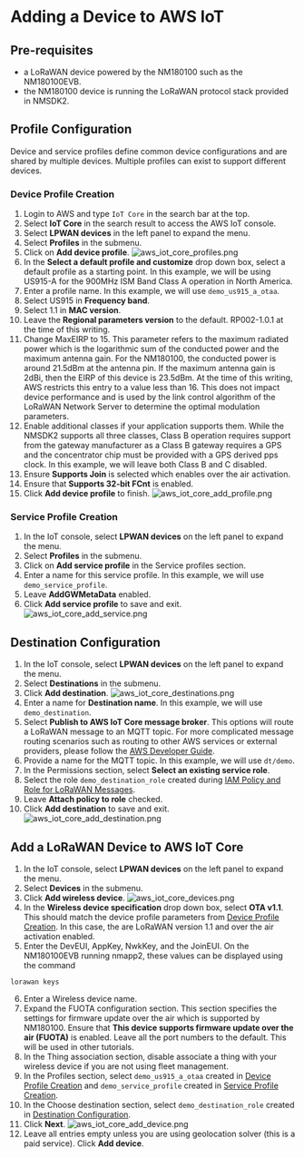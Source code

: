 # Adding a Device to AWS IoT

## Pre-requisites

- a LoRaWAN device powered by the NM180100 such as the NM180100EVB.
- the NM180100 device is running the LoRaWAN protocol stack provided in NMSDK2.

## Profile Configuration

Device and service profiles define common device configurations and are shared
by multiple devices. Multiple profiles can exist to support different devices.

### Device Profile Creation

1. Login to AWS and type `IoT Core` in the search bar at the top.
2. Select **IoT Core** in the search result to access the AWS IoT console.
3. Select **LPWAN devices** in the left panel to expand the menu.
4. Select **Profiles** in the submenu.
5. Click on **Add device profile**.
   ![aws_iot_core_profiles.png](res/aws/aws_iot_core_profiles.png)
6. In the **Select a default profile and customize** drop down box, select a default profile as a starting point. In this example, we will be using US915-A for the 900MHz ISM Band Class A operation in North America.
7. Enter a profile name. In this example, we will use `demo_us915_a_otaa`.
8. Select US915 in **Frequency band**.
9. Select 1.1 in **MAC version**.
10. Leave the **Regional parameters version** to the default. RP002-1.0.1 at the time of this writing.
11. Change MaxEIRP to 15. This parameter refers to the maximum radiated power which is the logarithmic sum of the conducted power and the maximum antenna gain. For the NM180100, the conducted power is around 21.5dBm at the antenna pin. If the maximum antenna gain is 2dBi, then the EIRP of this device is 23.5dBm. At the time of this writing, AWS restricts this entry to a value less than 16. This does not impact device performance and is used by the link control algorithm of the LoRaWAN Network Server to determine the optimal modulation parameters.
12. Enable additional classes if your application supports them. While the NMSDK2 supports all three classes, Class B operation requires support from the gateway manufacturer as a Class B gateway requires a GPS and the concentrator chip must be provided with a GPS derived pps clock. In this example, we will leave both Class B and C disabled.
13. Ensure **Supports Join** is selected which enables over the air activation.
14. Ensure that **Supports 32-bit FCnt** is enabled.
15. Click **Add device profile** to finish.
    ![aws_iot_core_add_profile.png](res/aws/aws_iot_core_add_profile.png)

### Service Profile Creation

1. In the IoT console, select **LPWAN devices** on the left panel to expand the menu.
2. Select **Profiles** in the submenu.
3. Click on **Add service profile** in the Service profiles section.
4. Enter a name for this service profile. In this example, we will use `demo_service_profile`.
5. Leave **AddGWMetaData** enabled.
6. Click **Add service profile** to save and exit.
   ![aws_iot_core_add_service.png](res/aws/aws_iot_core_add_service.png)

## Destination Configuration

1. In the IoT console, select **LPWAN devices** on the left panel to expand the menu.
2. Select **Destinations** in the submenu.
3. Click **Add destination**.
   ![aws_iot_core_destinations.png](res/aws/aws_iot_core_destinations.png)
4. Enter a name for **Destination name**. In this example, we will use `demo_destination`.
5. Select **Publish to AWS IoT Core message broker**. This options will route a LoRaWAN message to an MQTT topic.
   For more complicated message routing scenarios such as routing to other AWS services or external providers, please follow the
   <a href="https://docs.aws.amazon.com/iot/latest/developerguide/iot-rules-tutorial.html">AWS Developer Guide</a>.
6. Provide a name for the MQTT topic. In this example, we will use `dt/demo`.
7. In the Permissions section, select **Select an existing service role**.
8. Select the role `demo_destination_role` created during [IAM Policy and Role for LoRaWAN Messages](aws_iot_core_integration.md#iam-policy-and-role-for-lorawan-messages).
9. Leave **Attach policy to role** checked.
10. Click **Add destination** to save and exit.
    ![aws_iot_core_add_destination.png](res/aws/aws_iot_core_add_destination.png)

## Add a LoRaWAN Device to AWS IoT Core

1. In the IoT console, select **LPWAN devices** on the left panel to expand the menu.
2. Select **Devices** in the submenu.
3. Click **Add wireless device**.
   ![aws_iot_core_devices.png](res/aws/aws_iot_core_devices.png)
4. In the **Wireless device specification** drop down box, select **OTA v1.1**. This should match the device profile parameters from [Device Profile Creation](#device-profile-creation). In this case, the are LoRaWAN version 1.1 and over the air activation enabled.
5. Enter the DevEUI, AppKey, NwkKey, and the JoinEUI. On the NM180100EVB running nmapp2, these values can be displayed using the command

```
lorawan keys
```

6. Enter a Wireless device name.
7. Expand the FUOTA configuration section. This section specifies the settings for firmware update over the air which is supported by NM180100. Ensure that **This device supports firmware update over the air (FUOTA)** is enabled. Leave all the port numbers to the default. This will be used in other tutorials.
8. In the Thing association section, disable associate a thing with your wireless device if you are not using fleet management.
9. In the Profiles section, select `demo_us915_a_otaa` created in [Device Profile Creation](#device-profile-creation) and
   `demo_service_profile` created in [Service Profile Creation](#service-profile-creation).
10. In the Choose destination section, select `demo_destination_role` created in [Destination Configuration](#destination-configuration).
11. Click **Next**.
    ![aws_iot_core_add_device.png](res/aws/aws_iot_core_add_device.png)
12. Leave all entries empty unless you are using geolocation solver (this is a paid service). Click **Add device**.
